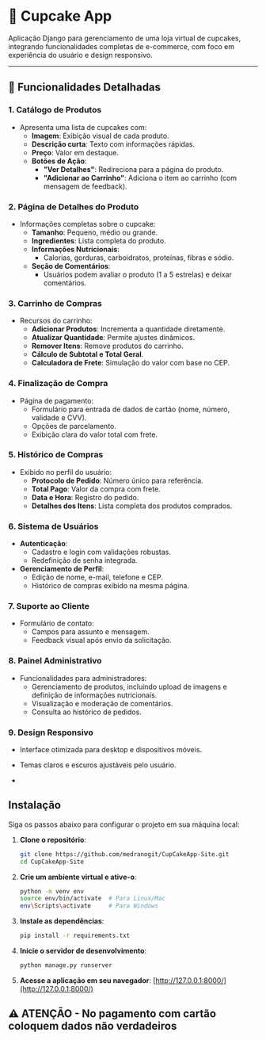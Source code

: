 # 🧁 **Cupcake App**

Aplicação Django para gerenciamento de uma loja virtual de cupcakes, integrando funcionalidades completas de e-commerce, com foco em experiência do usuário e design responsivo.

---

## 🚀 **Funcionalidades Detalhadas**

### **1. Catálogo de Produtos**
- Apresenta uma lista de cupcakes com:
  - **Imagem**: Exibição visual de cada produto.
  - **Descrição curta**: Texto com informações rápidas.
  - **Preço**: Valor em destaque.
  - **Botões de Ação**:
    - **"Ver Detalhes"**: Redireciona para a página do produto.
    - **"Adicionar ao Carrinho"**: Adiciona o item ao carrinho (com mensagem de feedback).

### **2. Página de Detalhes do Produto**
- Informações completas sobre o cupcake:
  - **Tamanho**: Pequeno, médio ou grande.
  - **Ingredientes**: Lista completa do produto.
  - **Informações Nutricionais**:
    - Calorias, gorduras, carboidratos, proteínas, fibras e sódio.
  - **Seção de Comentários**:
    - Usuários podem avaliar o produto (1 a 5 estrelas) e deixar comentários.

### **3. Carrinho de Compras**
- Recursos do carrinho:
  - **Adicionar Produtos**: Incrementa a quantidade diretamente.
  - **Atualizar Quantidade**: Permite ajustes dinâmicos.
  - **Remover Itens**: Remove produtos do carrinho.
  - **Cálculo de Subtotal e Total Geral**.
  - **Calculadora de Frete**: Simulação do valor com base no CEP.

### **4. Finalização de Compra**
- Página de pagamento:
  - Formulário para entrada de dados de cartão (nome, número, validade e CVV).
  - Opções de parcelamento.
  - Exibição clara do valor total com frete.

### **5. Histórico de Compras**
- Exibido no perfil do usuário:
  - **Protocolo de Pedido**: Número único para referência.
  - **Total Pago**: Valor da compra com frete.
  - **Data e Hora**: Registro do pedido.
  - **Detalhes dos Itens**: Lista completa dos produtos comprados.

### **6. Sistema de Usuários**
- **Autenticação**:
  - Cadastro e login com validações robustas.
  - Redefinição de senha integrada.
- **Gerenciamento de Perfil**:
  - Edição de nome, e-mail, telefone e CEP.
  - Histórico de compras exibido na mesma página.

### **7. Suporte ao Cliente**
- Formulário de contato:
  - Campos para assunto e mensagem.
  - Feedback visual após envio da solicitação.

### **8. Painel Administrativo**
- Funcionalidades para administradores:
  - Gerenciamento de produtos, incluindo upload de imagens e definição de informações nutricionais.
  - Visualização e moderação de comentários.
  - Consulta ao histórico de pedidos.

### **9. Design Responsivo**
- Interface otimizada para desktop e dispositivos móveis.
- Temas claros e escuros ajustáveis pelo usuário.

- 
## Instalação

Siga os passos abaixo para configurar o projeto em sua máquina local:

1. **Clone o repositório**:
   ```bash
   git clone https://github.com/medranogit/CupCakeApp-Site.git
   cd CupCakeApp-Site
   ```

2. **Crie um ambiente virtual e ative-o**:
   ```bash
   python -m venv env
   source env/bin/activate  # Para Linux/Mac
   env\Scripts\activate     # Para Windows
   ```

3. **Instale as dependências**:
   ```bash
   pip install -r requirements.txt
   ```
4. **Inicie o servidor de desenvolvimento**:
   ```bash
   python manage.py runserver
   ```

5. **Acesse a aplicação em seu navegador**: [http://127.0.0.1:8000/](http://127.0.0.1:8000/)

## ⚠️ **ATENÇÃO - No pagamento com cartão coloquem dados não verdadeiros**
